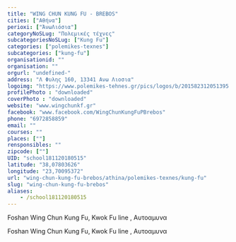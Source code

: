 ```yaml
---
title: "WING CHUN KUNG FU - BREBOS"
cities: ["Αθήνα"]
perioxi: ["ΆνωΛιόσια"]
categoryNoSLug: "Πολεμικές τέχνες"
subcategoriesNoSLug: ["Kung Fu"]
categories: ["polemikes-texnes"]
subcategories: ["kung-fu"]
organisationid: ""
organisation: ""
orgurl: "undefined-"
address: "Λ Φυλης 160, 13341 Ανω Λιοσια"
logoimg: "https://www.polemikes-tehnes.gr/pics/logos/b/201582312051395.jpg"
profilePhoto : "downloaded"
coverPhoto : "downloaded"
website: "www.wingchunkf.gr"
facebook: "www.facebook.com/WingChunKungFuPBrebos"
phone: "6972858859"
email: ""
courses: ""
places: [""]
rensponsibles: ""
zipcode: [""]
UID: "school181120180515"
latitude: "38,07803626"
longitude: "23,70095372"
url: "wing-chun-kung-fu-brebos/athina/polemikes-texnes/kung-fu"
slug: "wing-chun-kung-fu-brebos"
aliases:
    - /school181120180515
---
```



Foshan Wing Chun Kung Fu, Kwok Fu line , Αυτοαμυνα

Foshan Wing Chun Kung Fu, Kwok Fu line , Αυτοαμυνα